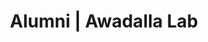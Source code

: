 ---
title: Alumni | Awadalla Lab
permalink: /team/
published: false
isPublic_b: false

firstName_txt: Kate
lastName_txt: McGee
position_txt:
affiliation_txt:
location_txt:
alumniType_txt: PhD. Students
---